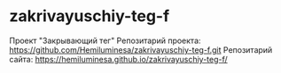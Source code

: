 # zakrivayuschiy-teg-f
Проект "Закрывающий тег"
Репозитарий проекта: https://github.com/Hemiluminesa/zakrivayuschiy-teg-f.git
Репозитарий сайта: https://hemiluminesa.github.io/zakrivayuschiy-teg-f/
